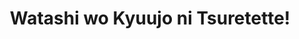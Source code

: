 --- 
title: "Watashi wo Kyuujo ni Tsuretette!"
publishdate: "2018-12-22T16:48:46+02:00"
src: "https://365manga.net/manga/watashi-wo-kyuujo-ni-tsuretette"
image: "https://data.365manga.net/images/thumbnails/32743-watashi-wo-kyuujo-ni-tsuretette.jpg"
description: " On the first day of high school Nohara Tama - who is just a plain, ordinary girl - gets herself involved in a heated argument between two baseball fans. As a result, Saitama White Cats fan Nishitake Reona and Fukuoka Falcons fan Daiei Haruko drag her to the baseball stadium. How will the fate of Tama - who doesn't know the first thing about…"
---